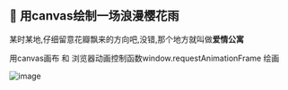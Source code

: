## 🌸 用canvas绘制一场浪漫樱花雨

某时某地,仔细留意花瓣飘来的方向吧,没错,那个地方就叫做**爱情公寓**

用canvas画布 和 浏览器动画控制函数window.requestAnimationFrame 绘画

![image]()
